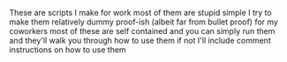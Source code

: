 These are scripts I make for work
most of them are stupid simple
I try to make them relatively dummy proof-ish (albeit far from bullet proof) for my coworkers
most of these are self contained and you can simply run them and they'll walk you through how to use them
if not I'll include comment instructions on how to use them
